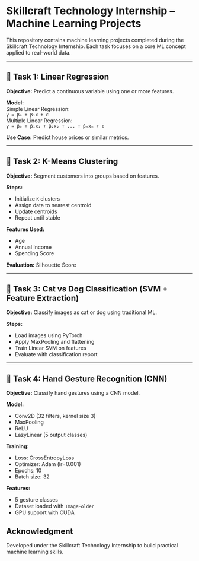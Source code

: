 # Skillcraft Technology Internship – Machine Learning Projects

This repository contains machine learning projects completed during the Skillcraft Technology Internship. Each task focuses on a core ML concept applied to real-world data.

---

## 📌 Task 1: Linear Regression

**Objective:** Predict a continuous variable using one or more features.

**Model:**  
Simple Linear Regression:  
`y = β₀ + β₁x + ε`  
Multiple Linear Regression:  
`y = β₀ + β₁x₁ + β₂x₂ + ... + βₙxₙ + ε`

**Use Case:** Predict house prices or similar metrics.

---

## 📌 Task 2: K-Means Clustering

**Objective:** Segment customers into groups based on features.

**Steps:**
- Initialize `K` clusters
- Assign data to nearest centroid
- Update centroids
- Repeat until stable

**Features Used:**
- Age
- Annual Income
- Spending Score

**Evaluation:** Silhouette Score

---

## 📌 Task 3: Cat vs Dog Classification (SVM + Feature Extraction)

**Objective:** Classify images as cat or dog using traditional ML.

**Steps:**
- Load images using PyTorch
- Apply MaxPooling and flattening
- Train Linear SVM on features
- Evaluate with classification report

---

## 📌 Task 4: Hand Gesture Recognition (CNN)

**Objective:** Classify hand gestures using a CNN model.

**Model:**
- Conv2D (32 filters, kernel size 3)
- MaxPooling
- ReLU
- LazyLinear (5 output classes)

**Training:**
- Loss: CrossEntropyLoss
- Optimizer: Adam (lr=0.001)
- Epochs: 10
- Batch size: 32

**Features:**
- 5 gesture classes
- Dataset loaded with `ImageFolder`
- GPU support with CUDA



## Acknowledgment

Developed under the Skillcraft Technology Internship to build practical machine learning skills.
